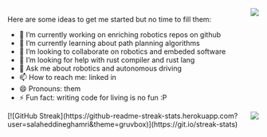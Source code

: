 <img align="right" src="https://github-readme-stats.vercel.app/api?username=salaheddineghamri&&show_icons=true&theme=github" />


Here are some ideas to get me started but no time to fill them:

- 🔭 I’m currently working on enriching robotics repos on github
- 🌱 I’m currently learning about path planning algorithms
- 👯 I’m looking to collaborate on robotics and embeded software
- 🤔 I’m looking for help with rust compiler and rust lang
- 💬 Ask me about robotics and autonomous driving
- 📫 How to reach me: linked in
- 😄 Pronouns: them 
- ⚡ Fun fact: writing code for living is no fun :P

<img align="right" src="https://github-readme-stats.vercel.app/api/top-langs/?username=salaheddineghamri&&show_icons=true&layout=compact&theme=github" />
[![GitHub Streak](https://github-readme-streak-stats.herokuapp.com?user=salaheddineghamri&theme=gruvbox)](https://git.io/streak-stats)
